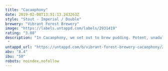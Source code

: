 ```yaml
---
title: "Cacaophony"
date: 2019-02-08T13:51:13.243263Z
style: "Stout - Imperial / Double"
brewery: "Vibrant Forest Brewery"
image: "https://labels.untappd.com/labels/2931419"
rating: "3.88"
description: "In Cacaophony, we set out to brew pudding. Potent, unadulterated chocolate pudding. We went mad on the oats to create a thick, decadent mouthfeel. The nose is pure Bruge, all roasty chocolate warmth. The body follows suit with a thick broth of milk chocolate and softly roasted malts accentuate this opulent brew. "
untappd_url: "https://untappd.com/b/vibrant-forest-brewery-cacaophony/2931419"
abv: "8.4"
ibu: "50"
robots: noindex,nofollow
---
```

